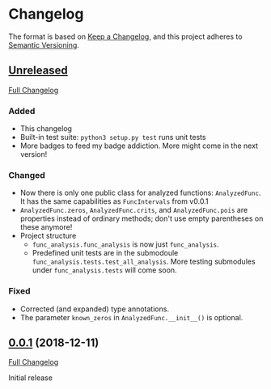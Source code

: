 # Changelog

The format is based on
[Keep a Changelog](https://keepachangelog.com/en/1.0.0/),
and this project adheres to
[Semantic Versioning](https://semver.org/spec/v2.0.0.html).


## [Unreleased]

[Full Changelog](https://gitlab.com/Seirdy/func-analysis/compare/0.0.1...master)

### Added
- This changelog
- Built-in test suite: `python3 setup.py test` runs unit tests
- More badges to feed my badge addiction. More might come in the next version!

### Changed
- Now there is only one public class for analyzed functions: `AnalyzedFunc`.
It has the same capabilities as `FuncIntervals` from v0.0.1
- `AnalyzedFunc.zeros`, `AnalyzedFunc.crits`, and `AnalyzedFunc.pois` are
properties instead of ordinary methods; don't use empty parentheses on these
anymore!
- Project structure
	- `func_analysis.func_analysis` is now just `func_analysis`.
	- Predefined unit tests are in the submodoule
	 `func_analysis.tests.test_all_analysis`. More testing submodules under
	 `func_analysis.tests` will come soon.

### Fixed
- Corrected (and expanded) type annotations.
- The parameter `known_zeros` in `AnalyzedFunc.__init__()` is optional.

## [0.0.1] (2018-12-11)

[Full Changelog](https://gitlab.com/Seirdy/func-analysis/commits/0.0.1)

Initial release

[Unreleased]: https://gitlab.com/Seirdy/func-analysis/tree/master
[0.0.1]: https://gitlab.com/Seirdy/func-analysis/commits/0.0.1
